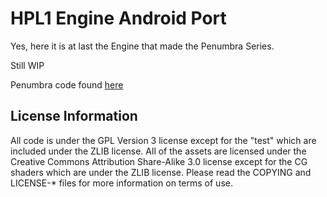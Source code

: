 HPL1 Engine Android Port
=======================

Yes, here it is at last the Engine that made the Penumbra Series.

Still WIP

Penumbra code found [here](https://github.com/lewa-j/PenumbraOverture)

License Information
-------------------
All code is under the GPL Version 3 license except for the "test" which are included under the ZLIB license. All of the assets are licensed under the Creative Commons Attribution Share-Alike 3.0 license except for the CG shaders which are under the ZLIB license.  Please read the COPYING and LICENSE-* files for more information on terms of use.
